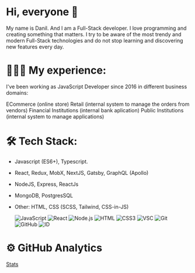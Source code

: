 
# Hi, everyone 👋
My name is Danil. And I am a Full-Stack developer.
I love programming and creating something that matters. I try to be aware of the most trendy and modern Full-Stack technologies and do not stop learning and discovering new features every day.

# 👨🏻‍💻 My experience:
I've been working as JavaScript Developer since 2016 in different business domains:

ECommerce (online store)
Retail (internal system to manage the orders from vendors)
Financial Institutions (internal bank aplication)
Public Institutions (internal system to manage applications)

# 🛠 Tech Stack:
- Javascript (ES6+), Typescript.

- React, Redux, MobX, NextJS, Gatsby, GraphQL (Apollo)

- NodeJS, Express, ReactJs

- MongoDB, PostgresSQL

- Other: HTML, CSS (SCSS, Tailwind, CSS-in-JS)

     ![JavaScript](https://camo.githubusercontent.com/6e8ce928be6e5866e27140eb0bb25479b52137d75ee0196e7b67c91038a9abc3/68747470733a2f2f696d672e736869656c64732e696f2f62616467652f2d4a6176615363726970742d3035313232413f7374796c653d666c6174266c6f676f3d6a617661736372697074) ![React](https://camo.githubusercontent.com/0dbdbda9b41b77beb88c3a54e5da74ae7632c0683b09536f78bcc146258be5fe/68747470733a2f2f696d672e736869656c64732e696f2f62616467652f2d52656163742d3035313232413f7374796c653d666c6174266c6f676f3d7265616374) ![Node.js](https://camo.githubusercontent.com/441ef92f4ca6ed08f5179c92de1db983e255289755d138acddb23c503f54fc9c/68747470733a2f2f696d672e736869656c64732e696f2f62616467652f2d4e6f64652e6a732d3035313232413f7374796c653d666c6174266c6f676f3d6e6f64652e6a73) ![HTML](https://camo.githubusercontent.com/c8d13e1c596a6726b1da8475a9299fac133f95ef009083b48be01f975a44987e/68747470733a2f2f696d672e736869656c64732e696f2f62616467652f2d48544d4c2d3035313232413f7374796c653d666c6174266c6f676f3d48544d4c35) ![CSS3](https://camo.githubusercontent.com/d738d76484d50c8345c2d01e39364b707285bc7936140858e7909dfe6424efb2/68747470733a2f2f696d672e736869656c64732e696f2f62616467652f2d4353532d3035313232413f7374796c653d666c6174266c6f676f3d43535333266c6f676f436f6c6f723d313537324236) ![VSC](https://camo.githubusercontent.com/1ca4fca85fcdf590edd7002c02ded299502daa79309d0656859b69d55a1c1fa9/68747470733a2f2f696d672e736869656c64732e696f2f62616467652f2d56697375616c25323053747564696f253230436f64652d3035313232413f7374796c653d666c6174266c6f676f3d76697375616c2d73747564696f2d636f6465266c6f676f436f6c6f723d303037414343) ![Git](https://camo.githubusercontent.com/2fc774b6f44efd9ac27316c539e0e94f8e524f872dc5b1c3ef60266a598331bc/68747470733a2f2f696d672e736869656c64732e696f2f62616467652f2d4769742d3035313232413f7374796c653d666c6174266c6f676f3d676974) ![GitHub](https://camo.githubusercontent.com/202a58d250ff1d21ee70433e0070b55f8fed747f8883c1750742aa791b1ad871/68747470733a2f2f696d672e736869656c64732e696f2f62616467652f2d4769744875622d3035313232413f7374796c653d666c6174266c6f676f3d676974687562) ![ID](https://camo.githubusercontent.com/4880e1c6ac08e0daae138a6440135643e26a04208b7e3eafcc9eef2c226cfd56/68747470733a2f2f696d672e736869656c64732e696f2f62616467652f2d496e44657369676e2d3035313232413f7374796c653d666c6174266c6f676f3d61646f62652d696e64657369676e)


# ⚙️  GitHub Analytics 

[Stats](https://github-readme-stats.vercel.app/api?username=soorq&show_icons=true&theme=radical)
